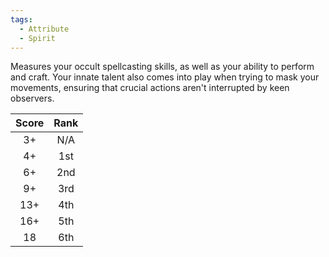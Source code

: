 ```yaml
---  
tags:  
  - Attribute  
  - Spirit  
---  
```

Measures your occult spellcasting skills, as well as your ability to perform and craft. Your innate talent also comes into play when trying to mask your movements, ensuring that crucial actions aren't interrupted by keen observers.  
  
|Score|Rank|  
|:-:|:-:|  
|3+|N/A|  
|4+|1st|  
|6+|2nd|  
|9+|3rd|  
|13+|4th|  
|16+|5th|  
|18|6th|  
  
